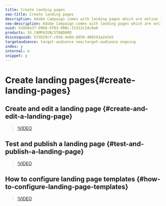 ```yaml
---
title: Create landing pages
seo-title: Create landing pages
description: Adobe Campaign comes with landing pages which are online forms that can be used to capture information on your audiences, offer subscriptions to a service, display data and grow your database. Landing pages can also be used for acquiring or updating existing profiles. These videos explains how you can create, edit and test landing pages in Adobe Campaign Standard.
seo-description: Adobe Campaign comes with landing pages which are online forms that can be used to capture information on your audiences, offer subscriptions to a service, display data and grow your database. Landing pages can also be used for acquiring or updating existing profiles. These videos explains how you can create, edit and test landing pages in Adobe Campaign Standard.
uuid: 410b8e37-b9b6-4763-988c-31312c1dc8a6
products: SG_CAMPAIGN/STANDARD
discoiquuid: b7dd29cf-cb56-4e6b-8050-400293a2e5e5
targetaudience: target-audience new;target-audience ongoing
index: y
internal: n
snippet: y
---
```


# Create landing pages{#create-landing-pages}

## Create and edit a landing page {#create-and-edit-a-landing-page}

>[!VIDEO](https://video.tv.adobe.com/v/24093?quality=12)

## Test and publish a landing page {#test-and-publish-a-landing-page}

>[!VIDEO](https://video.tv.adobe.com/v/24092?quality=12)

## How to configure landing page templates {#how-to-configure-landing-page-templates}

>[!VIDEO](https://video.tv.adobe.com/v/25200/?quality=12)

<!--
<related-links>
<a href="https://docs.campaign.adobe.com/doc/standard/getting_started/en/ACS_CreateLandingPage.html" target="_blank">Creating a landing page (documentation)</a>
<a></a>
</related-links>
-->

